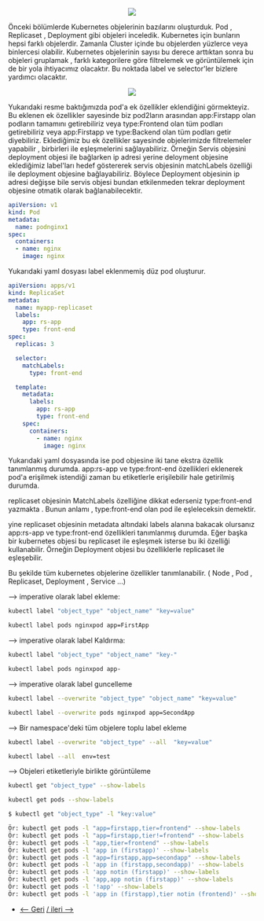 
<p align="center">
  <img src="https://user-images.githubusercontent.com/38957716/136307241-a23d74b2-28b7-4007-bb5a-adc65d82801d.png"/>
</p>

Önceki bölümlerde Kubernetes objelerinin bazılarını oluşturduk. Pod , Replicaset , Deployment gibi objeleri inceledik. Kubernetes için bunların hepsi farklı objelerdir. Zamanla Cluster içinde bu objelerden yüzlerce veya binlercesi olabilir. Kubernetes objelerinin sayısı bu derece arttıktan sonra bu objeleri gruplamak , farklı kategorilere göre filtrelemek ve görüntülemek için de bir yola ihtiyacımız olacaktır. Bu noktada  label ve selector'ler bizlere yardımcı olacaktır. 

<p align="center">
  <img src="https://user-images.githubusercontent.com/38957716/136307311-3498f0aa-498a-4eca-8cfe-32f8097924d3.png"/>
</p>

Yukarıdaki resme baktığımızda pod'a ek özellikler eklendiğini görmekteyiz. Bu eklenen ek özellikler sayesinde biz pod2ların arasından app:Firstapp olan podların tamamını getirebiliriz veya type:Frontend olan tüm podları getirebiliriz veya app:Firstapp ve type:Backend olan tüm podları getir diyebiliriz. Eklediğimiz bu ek özellikler sayesinde objelerimizde filtrelemeler yapabilir , birbirleri ile eşleşmelerini sağlayabiliriz. 
Örneğin Servis objesini deployment objesi ile bağlarken ip adresi yerine deloyment objesine eklediğimiz label'ları hedef göstererek servis objesinin matchLabels özelliği ile deployment objesine bağlayabiliriz. Böylece Deployment objesinin ip adresi değişse bile servis objesi bundan etkilenmeden tekrar deployment objesine otmatik olarak bağlanabilecektir. 


```yaml
apiVersion: v1
kind: Pod
metadata:
  name: podnginx1
spec:
  containers:
  - name: nginx
    image: nginx

```
Yukarıdaki yaml dosyası label eklenmemiş düz pod oluşturur.
```yaml
apiVersion: apps/v1
kind: ReplicaSet
metadata:
  name: myapp-replicaset
  labels:
    app: rs-app
    type: front-end
spec:
  replicas: 3

  selector:
    matchLabels:
      type: front-end

  template:
    metadata:
      labels:
        app: rs-app
        type: front-end
    spec:
      containers:
        - name: nginx
          image: nginx

```
Yukarıdaki yaml dosyasında ise pod objesine iki tane ekstra özellik tanımlanmış durumda. app:rs-app ve type:front-end özellikleri eklenerek pod'a erişilmek istendiği zaman bu etiketlerle erişilebilir hale getirilmiş durumda. 

replicaset objesinin MatchLabels özelliğine dikkat ederseniz type:front-end yazmakta . Bunun anlamı , type:front-end olan pod ile eşleleceksin demektir.

yine replicaset objesinin metadata altındaki  labels alanına bakacak olursanız app:rs-app ve type:front-end özellikleri tanımlanmış durumda. Eğer başka bir kubernetes objesi bu replicaset ile eşleşmek isterse bu iki özelliği kullanabilir. Örneğin Deployment objesi bu özelliklerle replicaset ile eşleşebilir. 

Bu şekilde tüm kubernetes objelerine özellikler tanımlanabilir. ( Node , Pod , Replicaset, Deployment , Service ...)

--> imperative olarak label ekleme: 

```bash
kubectl label "object_type" "object_name" "key=value"
```
```bash
kubectl label pods nginxpod app=FirstApp
```
--> imperative olarak label Kaldırma:

```bash
kubectl label "object_type" "object_name" "key-"
```
```bash
kubectl label pods nginxpod app-
```
--> imperative olarak label guncelleme
```bash
kubectl label --overwrite "object_type" "object_name" "key=value"
```
```bash
kubectl label --overwrite pods nginxpod app=SecondApp
```

--> Bir namespace'deki tüm objelere toplu label ekleme
```bash
kubectl label --overwrite "object_type" --all  "key=value"
```
```bash
kubectl label --all  env=test
```

--> Objeleri etiketleriyle birlikte görüntüleme
```bash
kubectl get "object_type" --show-labels
```
```bash
kubectl get pods --show-labels
```


```bash
$ kubectl get "object_type" -l "key:value"

Ör: kubectl get pods -l "app=firstapp,tier=frontend" --show-labels
Ör: kubectl get pods -l "app=firstapp,tier!=frontend" --show-labels
Ör: kubectl get pods -l "app,tier=frontend" --show-labels
Ör: kubectl get pods -l 'app in (firstapp)' --show-labels
Ör: kubectl get pods -l "app=firstapp,app=secondapp" --show-labels
Ör: kubectl get pods -l 'app in (firstapp,secondapp)' --show-labels
Ör: kubectl get pods -l 'app notin (firstapp)' --show-labels
Ör: kubectl get pods -l 'app,app notin (firstapp)' --show-labels
Ör: kubectl get pods -l '!app' --show-labels
Ör: kubectl get pods -l 'app in (firstapp),tier notin (frontend)' --show-labels
```

* [<-- Geri](https://github.com/softwareoneturkey/swo-k8s-tepmlates/tree/main/Deployment) [/ ileri -->  ](https://github.com/softwareoneturkey/swo-k8s-tepmlates/tree/main/Namespace) 

